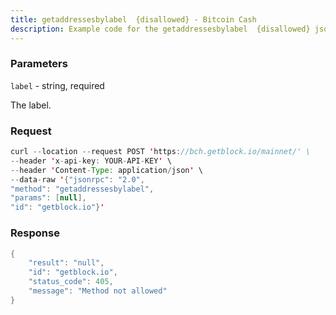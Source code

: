 ```yaml
---
title: getaddressesbylabel  {disallowed} - Bitcoin Cash
description: Example code for the getaddressesbylabel  {disallowed} json-rpc method. Сomplete guide on how to use getaddressesbylabel  {disallowed} json-rpc in GetBlock.io Web3 documentation.
---
```


### Parameters


`label` - string, required

The label.

### Request

``` java
curl --location --request POST 'https://bch.getblock.io/mainnet/' \
--header 'x-api-key: YOUR-API-KEY' \
--header 'Content-Type: application/json' \
--data-raw '{"jsonrpc": "2.0",
"method": "getaddressesbylabel",
"params": [null],
"id": "getblock.io"}'
```

###  Response

``` java
{
    "result": "null",
    "id": "getblock.io",
    "status_code": 405,
    "message": "Method not allowed"
}
```

